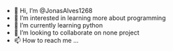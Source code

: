 - 👋 Hi, I’m @JonasAlves1268
- 👀 I’m interested in learning more about programming
- 🌱 I’m currently learning python
- 💞️ I’m looking to collaborate on none project
- 📫 How to reach me ...

<!---
JonasAlves1268/JonasAlves1268 is a ✨ special ✨ repository because its `README.md` (this file) appears on your GitHub profile.
You can click the Preview link to take a look at your changes.
--->
